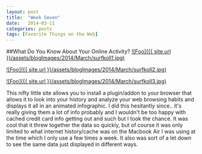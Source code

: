 ```yaml
---
layout: post
title:  "Week Seven"
date:   2014-03-11
categories: posts
tags: [Favorite Things on the Web]
---
```


##What Do You Know About Your Online Activity?
<a target="_blank" href="http://surfkoll.se/" rel="surfkoll.se">![Foo]({{ site.url }}/assets/blogImages/2014/March/surfkoll1.jpg)</a>  
  
   
<a target="_blank" href="http://surfkoll.se/" rel="surfkoll.se">![Foo]({{ site.url }}/assets/blogImages/2014/March/surfkoll2.jpg)</a>   
  
  
<a target="_blank" href="http://surfkoll.se/" rel="surfkoll.se">![Foo]({{ site.url }}/assets/blogImages/2014/March/surfkoll3.jpg)</a>  
  
  
This nifty little site allows you to install a plugin/addon to your browser that allows it to look into your history and analyze your web browsing habits and displays it all in an animated infographic. I did this hesitantly since.. it's really giving them a lot of info probably and I wouldn't be too happy with cached credit card info getting out and such but I took the chance. It was cool that it threw together the data so quickly, but of course it was only limited to what internet history/cache was on the Macbook Air I was using at the time which I only use a few times a week. It also was sort of a let down to see the same data just displayed in different ways. 